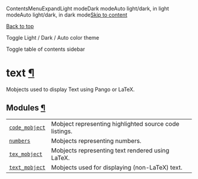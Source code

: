 ContentsMenuExpandLight modeDark modeAuto light/dark, in light modeAuto light/dark, in dark mode[Skip to content](https://docs.manim.community/en/stable/reference/manim.mobject.text.html#furo-main-content)

[Back to top](https://docs.manim.community/en/stable/reference/manim.mobject.text.html#)

Toggle Light / Dark / Auto color theme

Toggle table of contents sidebar

# text [¶](https://docs.manim.community/en/stable/reference/manim.mobject.text.html\#module-manim.mobject.text "Link to this heading")

Mobjects used to display Text using Pango or LaTeX.

## Modules [¶](https://docs.manim.community/en/stable/reference/manim.mobject.text.html\#modules "Link to this heading")

|     |     |
| --- | --- |
| [`code_mobject`](https://docs.manim.community/en/stable/reference/manim.mobject.text.code_mobject.html#module-manim.mobject.text.code_mobject "manim.mobject.text.code_mobject") | Mobject representing highlighted source code listings. |
| [`numbers`](https://docs.manim.community/en/stable/reference/manim.mobject.text.numbers.html#module-manim.mobject.text.numbers "manim.mobject.text.numbers") | Mobjects representing numbers. |
| [`tex_mobject`](https://docs.manim.community/en/stable/reference/manim.mobject.text.tex_mobject.html#module-manim.mobject.text.tex_mobject "manim.mobject.text.tex_mobject") | Mobjects representing text rendered using LaTeX. |
| [`text_mobject`](https://docs.manim.community/en/stable/reference/manim.mobject.text.text_mobject.html#module-manim.mobject.text.text_mobject "manim.mobject.text.text_mobject") | Mobjects used for displaying (non-LaTeX) text. |